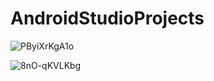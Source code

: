 # AndroidStudioProjects

![PByiXrKgA1o](https://user-images.githubusercontent.com/90719002/163202369-fb22c168-03a0-4d5a-9608-ff7145630026.jpg)

![8nO-qKVLKbg](https://user-images.githubusercontent.com/90719002/163202011-8cc31a4f-a832-4ffc-bfcb-f0dedcab3888.jpg)

